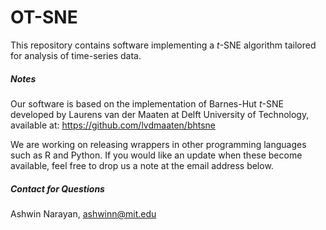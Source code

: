 # OT-SNE

This repository contains software implementing a _t_-SNE algorithm tailored for analysis of
time-series data. 

##### Notes
Our software is based on the implementation of Barnes-Hut _t_-SNE developed by Laurens van der Maaten at Delft University of Technology, available at: https://github.com/lvdmaaten/bhtsne

We are working on releasing wrappers in other programming languages such as R and Python. If you would like an update when these become available, feel free to drop us a note at the email address below.

##### Contact for Questions
Ashwin Narayan, ashwinn@mit.edu
